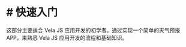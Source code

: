 <!-- 源地址: https://iot.mi.com/vela/quickapp/zh/guide/start.html -->

# # 快速入门

这部分主要适合 Vela JS 应用开发的初学者。通过实现一个简单的天气预报APP，来熟悉 Vela JS 应用开发的流程和基础知识。
